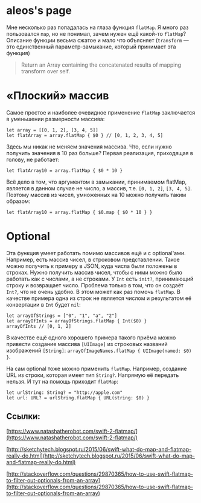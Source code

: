 # aleos's page

Мне несколько раз попадалась на глаза функция `flatMap`. Я много раз пользовался `map`, но не понимал, зачем нужен ещё какой-то `flatMap`? Описание функции весьма сжатое и мало что объясняет (`transform` — это единственный параметр-замыкание, который принимает эта функция)
> Return an Array containing the concatenated results of mapping transform over self.

# «Плоский» массив

Самое простое и наиболее очевидное применение `flatMap` заключается в уменьшении размерности массива:

    let array = [[0, 1, 2], [3, 4, 5]]
    let flatArray = array.flatMap { $0 } // [0, 1, 2, 3, 4, 5]

Здесь мы никак не меняем значения массива. Что, если нужно получить значения в 10 раз больше? Первая реализация, приходящая в голову, не работает:

    let flatArray10 = array.flatMap { $0 * 10 }

Всё дело в том, что аргументом в замыкании, принимаемом flatMap, является в данном случае не число, а массив, т.е. `[0, 1, 2]`, `[3, 4, 5]`. Поэтому массив из чисел, умноженных на 10 можно получить таким образом:

    let flatArray10 = array.flatMap { $0.map { $0 * 10 } }

# Optional

Эта функция умеет работать помимо массивов ещё и с optional'ами. Например, есть массив чисел, в строковом представлении. Такое можно получить к примеру в JSON, куда числа были положены в строках. Нужно получить массив чисел, чтобы с ними можно было работать как с числами, а не строками. У `Int` есть `init?`, принимающий строку и возвращает число. Проблема только в том, что он создаёт `Int?`, что не очень удобно. В этом может как раз помочь `flatMap`. В качестве примера одна из строк не является числом и результатом её конвертации в `Int` будет `nil`:

    let arrayOfStrings = ["0", "1", "a", "2"]
    let arrayOfInts = arrayOfStrings.flatMap { Int($0) }
    arrayOfInts // [0, 1, 2]

В качестве ещё одного хорошего примера такого приёма можно привести создание массива `[UIImage]` из строковых названий изображений `[String]`: `arrayOfImageNames.flatMap { UIImage(named: $0) }`.

На сам optional тоже можно применить `flatMap`. Например, создание URL из строки, которая имеет тип `String?`. Напрямую её передать нельзя. И тут на помощь приходит `flatMap`:

    let urlString: String? = "http://apple.com"
    let url: URL? = urlString.flatMap { URL(string: $0) }

## Ссылки:

[https://www.natashatherobot.com/swift-2-flatmap/](https://www.natashatherobot.com/swift-2-flatmap/)

[http://sketchytech.blogspot.ru/2015/06/swift-what-do-map-and-flatmap-really-do.html](http://sketchytech.blogspot.ru/2015/06/swift-what-do-map-and-flatmap-really-do.html)

[http://stackoverflow.com/questions/29870365/how-to-use-swift-flatmap-to-filter-out-optionals-from-an-array](http://stackoverflow.com/questions/29870365/how-to-use-swift-flatmap-to-filter-out-optionals-from-an-array)
